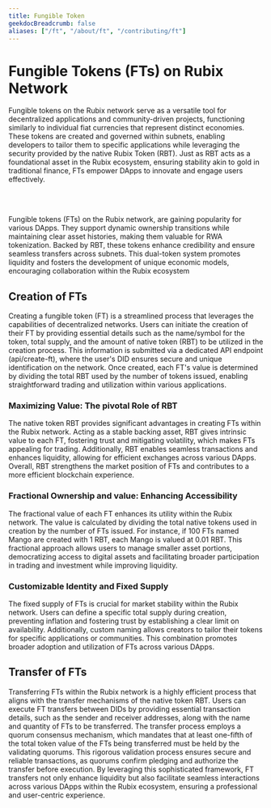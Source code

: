 ```yaml
---
title: Fungible Token
geekdocBreadcrumb: false
aliases: ["/ft", "/about/ft", "/contributing/ft"]
---
```


<h1> Fungible Tokens (FTs) on Rubix Network </h1>

Fungible tokens on the Rubix network serve as a versatile tool for decentralized applications and community-driven projects, functioning similarly to individual fiat currencies that represent distinct economies. These tokens are created and governed within subnets, enabling developers to tailor them to specific applications while leveraging the security provided by the native Rubix Token (RBT). Just as RBT acts as a foundational asset in the Rubix ecosystem, ensuring stability akin to gold in traditional finance, FTs empower DApps to innovate and engage users effectively.

<br>
<br>

Fungible tokens (FTs) on the Rubix network, are gaining popularity for various DApps. They support dynamic ownership transitions while maintaining clear asset histories, making them valuable for RWA tokenization. Backed by RBT, these tokens enhance credibility and ensure seamless transfers across subnets. This dual-token system promotes liquidity and fosters the development of unique economic models, encouraging collaboration within the Rubix ecosystem




## Creation of FTs

Creating a fungible token (FT) is a streamlined process that leverages the capabilities of decentralized networks. Users can initiate the creation of their FT by providing essential details such as the name/symbol for the token, total supply, and the amount of native token (RBT) to be utilized in the creation process. This information is submitted via a dedicated API endpoint (api/create-ft), where the user's DID ensures secure and unique identification on the network. Once created, each FT's value is determined by dividing the total RBT used by the number of tokens issued, enabling straightforward trading and utilization within various applications.


### Maximizing Value: The pivotal Role of RBT 

The native token RBT provides significant advantages in creating FTs within the Rubix network. Acting as a stable backing asset, RBT gives intrinsic value to each FT, fostering trust and mitigating volatility, which makes FTs appealing for trading. Additionally, RBT enables seamless transactions and enhances liquidity, allowing for efficient exchanges across various DApps. Overall, RBT strengthens the market position of FTs and contributes to a more efficient blockchain experience.

### Fractional Ownership and value: Enhancing Accessibility 

The fractional value of each FT enhances its utility within the Rubix network. The value is calculated by dividing the total native tokens used in creation by the number of FTs issued. For instance, if 100 FTs named Mango are created with 1 RBT, each Mango is valued at 0.01 RBT. This fractional approach allows users to manage smaller asset portions, democratizing access to digital assets and facilitating broader participation in trading and investment while improving liquidity.

### Customizable Identity and Fixed Supply

The fixed supply of FTs is crucial for market stability within the Rubix network. Users can define a specific total supply during creation, preventing inflation and fostering trust by establishing a clear limit on availability. Additionally, custom naming allows creators to tailor their tokens for specific applications or communities. This combination promotes broader adoption and utilization of FTs across various DApps.

## Transfer of FTs

Transferring FTs within the Rubix network is a highly efficient process that aligns with the transfer mechanisms of the native token RBT. Users can execute FT transfers between DIDs by providing essential transaction details, such as the sender and receiver addresses, along with the name and quantity of FTs to be transferred. The transfer process employs a quorum consensus mechanism, which mandates that at least one-fifth of the total token value of the FTs being transferred must be held by the validating quorums. This rigorous validation process ensures secure and reliable transactions, as quorums confirm pledging and authorize the transfer before execution. By leveraging this sophisticated framework, FT transfers not only enhance liquidity but also facilitate seamless interactions across various DApps within the Rubix ecosystem, ensuring a professional and user-centric experience.








